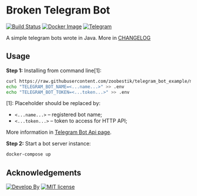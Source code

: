 # Broken Telegram Bot
[![Build Status](https://travis-ci.org/zoobestik/telegram_bot_example.svg?branch=master)](https://travis-ci.org/zoobestik/telegram_bot_example)
[![Docker Image](https://img.shields.io/badge/ready%20for-docker-ff69b4.svg?style=flat)](https://hub.docker.com/r/zoobestik/gamebot/)
[![Telegram](https://img.shields.io/badge/join%20to-telegram-blue.svg?style=flat)](https://telegram.me/borken_bot)

A simple telegram bots wrote in Java. More in [CHANGELOG](CHANGELOG.md)

## Usage
**Step 1:** Installing from command line[1]:
```bash
curl https://raw.githubusercontent.com/zoobestik/telegram_bot_example/master/docker-compose.yml > docker-compose.yml
echo "TELEGRAM_BOT_NAME=<...name...>" >> .env
echo "TELEGRAM_BOT_TOKEN=<...token...>" >> .env
```
[1]: Placeholder should be replaced by:
* `<...name...>` – registered bot name;
* `<...token...>` – token to access for HTTP API;

More information in [Telegram Bot Api page](https://core.telegram.org/bots#3-how-do-i-create-a-bot).

**Step 2:** Start a bot server instance:
```bash
docker-compose up
```

## Acknowledgements
[![Develop By](https://img.shields.io/badge/develop%20by-zoobestik-blue.svg?style=flat)](https://ru.linkedin.com/in/kbchernenko) [![MIT license](https://img.shields.io/badge/license-MIT-brightgreen.svg)](http://opensource.org/licenses/MIT)
